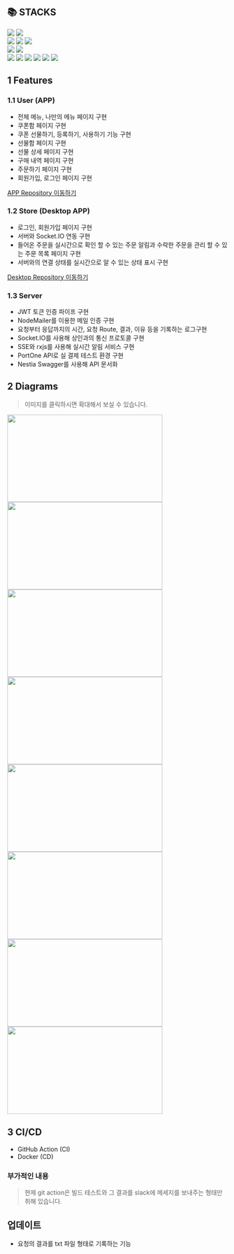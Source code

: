 <h2>📚 STACKS</h2>
<div>
  <img src="https://img.shields.io/badge/typescript-3178C6?style=for-the-badge&logo=typescript&logoColor=white"> <img src="https://img.shields.io/badge/nestjs-E0234E?style=for-the-badge&logo=nestjs&logoColor=white">
</div>  
<div>  
    <img src="https://img.shields.io/badge/postgresql-4169E1?style=for-the-badge&logo=postgresql&logoColor=white"> <img src="https://img.shields.io/badge/prisma-2D3748?style=for-the-badge&logo=prisma&logoColor=white"> <img src="https://img.shields.io/badge/redis-DC382D?style=for-the-badge&logo=redis&logoColor=white">
</div>  
<div>  
    <img src="https://img.shields.io/badge/githubactions-2088FF?style=for-the-badge&logo=githubactions&logoColor=white"> <img src="https://img.shields.io/badge/docker-2496ED?style=for-the-badge&logo=docker&logoColor=white">
</div>   
<div>  
  <img src="https://img.shields.io/badge/socket.io-010101?style=for-the-badge&logo=socket.io&logoColor=white"> <img src="https://img.shields.io/badge/Nestia-E0234E?style=flat-square"> <img src="https://img.shields.io/badge/Typia-critical?style=flat-square"> <img src="https://img.shields.io/badge/JWT-yellow?style=flat-square"> <img src="https://img.shields.io/badge/NodeMailer-brightgreengreen?style=flat-square"> <img src="https://img.shields.io/badge/SSE-important?style=flat-square">
</div>  

## 1 Features  

### 1.1 User (APP)  
* 전체 메뉴, 나만의 메뉴 페이지 구현  
* 쿠폰함 페이지 구현  
* 쿠폰 선물하기, 등록하기, 사용하기 기능 구현  
* 선물함 페이지 구현  
* 선물 상세 페이지 구현  
* 구매 내역 페이지 구현  
* 주문하기 페이지 구현  
* 회원가입, 로그인 페이지 구현  

[APP Repository 이동하기](https://github.com/rkdalsdl98/sirenorder-app)

### 1.2 Store (Desktop APP)  
* 로그인, 회원가입 페이지 구현  
* 서버와 Socket.IO 연동 구현  
* 들어온 주문을 실시간으로 확인 할 수 있는 주문 알림과 수락한 주문을 관리 할 수 있는 주문 목록 페이지 구현  
* 서버와의 연결 상태를 실시간으로 알 수 있는 상태 표시 구현  

[Desktop Repository 이동하기](https://github.com/rkdalsdl98/sirenorder-desktop)

### 1.3 Server  
* JWT 토큰 인증 파이프 구현  
* NodeMailer를 이용한 메일 인증 구현  
* 요청부터 응답까지의 시간, 요청 Route, 결과, 이유 등을 기록하는 로그구현  
* Socket.IO를 사용해 상인과의 통신 프로토콜 구현  
* SSE와 rxjs를 사용해 실시간 알림 서비스 구현  
* PortOne API로 실 결제 테스트 환경 구현  
* Nestia Swagger를 사용해 API 문서화  

## 2 Diagrams  

> 이미지를 클릭하시면 확대해서 보실 수 있습니다.  

<div align="cetner">
  <img src="https://github.com/rkdalsdl98/sirenorder-server/assets/77562358/134096be-e23a-41a3-b4ea-28a4cf9530dd" width="355" height="200">  
  <img src="https://github.com/rkdalsdl98/sirenorder-server/assets/77562358/15e379b9-b262-442f-86b6-5790d4bbc1e7" width="355" height="200"> 
  <img src="https://github.com/rkdalsdl98/sirenorder-server/assets/77562358/5677be6d-c319-471a-92a3-1408ea39dfcc" width="355" height="200"> <img src="https://github.com/rkdalsdl98/sirenorder-server/assets/77562358/c2389ff4-adab-4527-8bef-8cfded265e09" width="355" height="200">  
  <img src="https://github.com/rkdalsdl98/sirenorder-server/assets/77562358/6f60c0e1-cfcb-4ea2-80ec-186335af077b" width="355" height="200"> <img src="https://github.com/rkdalsdl98/sirenorder-server/assets/77562358/77210c80-42cb-4c76-aa29-082cd135f142" width="355" height="200">   
  <img src="https://github.com/rkdalsdl98/sirenorder-server/assets/77562358/4afaa450-ee98-473e-b1a4-7f55fe6c2340" width="355" height="200">  
  <img src="https://github.com/rkdalsdl98/sirenorder-server/assets/77562358/86cdfea0-bfff-4b20-ab51-98b074872daf" width="355" height="200">
</div>  

## 3 CI/CD  
* GitHub Action (CI)  
* Docker (CD)  

### 부가적인 내용  
> 현제 git action은 빌드 테스트와 그 결과를 slack에 메세지를 보내주는 형태만 취해 있습니다.  

## 업데이트  

+ 요청의 결과를 txt 파일 형태로 기록하는 기능  